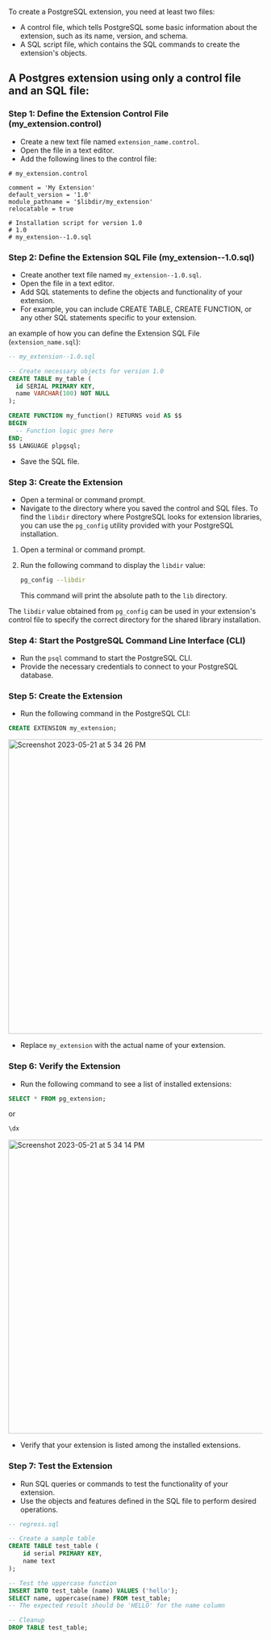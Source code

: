 To create a PostgreSQL extension, you need at least two files:

-   A control file, which tells PostgreSQL some basic information about the extension, such as its name, version, and schema.
-   A SQL script file, which contains the SQL commands to create the extension's objects.

## A Postgres extension using only a control file and an SQL file:

### Step 1: Define the Extension Control File (my_extension.control) 

-   Create a new text file named `extension_name.control`.
-   Open the file in a text editor.
-   Add the following lines to the control file:

```control
# my_extension.control

comment = 'My Extension'
default_version = '1.0'
module_pathname = '$libdir/my_extension'
relocatable = true

# Installation script for version 1.0
# 1.0
# my_extension--1.0.sql
```

<!-- Error: To resolve the error "extension 'my_extension' has no installation script nor update path for version '1.0'", you can follow these steps and use the provided code as an example:
 - Open the control file (my_extension.control) associated with your extension.
 - Update the control file to include the installation script and update path for version '1.0'. 
  - Replace `my_extension` with the actual name of your extension.
  - Provide a brief description of your extension in the comment field.
Old Code:
```control
comment = 'Description of your extension'
default_version = '1.0'
module_pathname = '$libdir/extension_name'
relocatable = true
```
-->


<!--Error: The syntax error in line 9 of your control file seems to be caused by the incorrect use of the double-dash (`--`) comment syntax. In the control file, comments should be preceded by a hash (`#`) symbol, not double-dashes.
Old Code:
```control
# my_extension.control

comment = 'My Extension'
default_version = '1.0'
module_pathname = '$libdir/my_extension'
relocatable = true

# Installation script for version 1.0
--1.0
-- my_extension--1.0.sql
```
-->


### Step 2: Define the Extension SQL File (my_extension--1.0.sql)

-   Create another text file named `my_extension--1.0.sql`.
-   Open the file in a text editor.
-   Add SQL statements to define the objects and functionality of your extension.
-   For example, you can include CREATE TABLE, CREATE FUNCTION, or any other SQL statements specific to your extension.

an example of how you can define the Extension SQL File (`extension_name.sql`):

```sql
-- my_extension--1.0.sql

-- Create necessary objects for version 1.0
CREATE TABLE my_table (
  id SERIAL PRIMARY KEY,
  name VARCHAR(100) NOT NULL
);

CREATE FUNCTION my_function() RETURNS void AS $$
BEGIN
  -- Function logic goes here
END;
$$ LANGUAGE plpgsql;
```
-   Save the SQL file.

### Step 3: Create the Extension

-   Open a terminal or command prompt.
-   Navigate to the directory where you saved the control and SQL files.
To find the `libdir` directory where PostgreSQL looks for extension libraries, you can use the `pg_config` utility provided with your PostgreSQL installation.

1.  Open a terminal or command prompt.
    
2.  Run the following command to display the `libdir` value:
    ```bash
    pg_config --libdir
    ```
    This command will print the absolute path to the `lib` directory.
    

The `libdir` value obtained from `pg_config` can be used in your extension's control file to specify the correct directory for the shared library installation.

### Step 4: Start the PostgreSQL Command Line Interface (CLI)

-   Run the `psql` command to start the PostgreSQL CLI.
-   Provide the necessary credentials to connect to your PostgreSQL database.

### Step 5: Create the Extension

-   Run the following command in the PostgreSQL CLI:

```sql
CREATE EXTENSION my_extension;
```
<img width="584" alt="Screenshot 2023-05-21 at 5 34 26 PM" src="https://github.com/IshaanAdarsh/Postgres-extension-tutorial/assets/100434702/370b2c64-6f29-480b-b1de-7219a0981c18">


-   Replace `my_extension` with the actual name of your extension.

### Step 6: Verify the Extension

-   Run the following command to see a list of installed extensions:

```sql
SELECT * FROM pg_extension;
```
or
```sql
\dx
```
<img width="583" alt="Screenshot 2023-05-21 at 5 34 14 PM" src="https://github.com/IshaanAdarsh/Postgres-extension-tutorial/assets/100434702/59b4259e-c8e8-4e91-832f-83bbfc555808">


-   Verify that your extension is listed among the installed extensions.

### Step 7: Test the Extension

-   Run SQL queries or commands to test the functionality of your extension.
-   Use the objects and features defined in the SQL file to perform desired operations.

```sql
-- regress.sql

-- Create a sample table
CREATE TABLE test_table (
    id serial PRIMARY KEY,
    name text
);

-- Test the uppercase function
INSERT INTO test_table (name) VALUES ('hello');
SELECT name, uppercase(name) FROM test_table;
-- The expected result should be 'HELLO' for the name column

-- Cleanup
DROP TABLE test_table;
```
